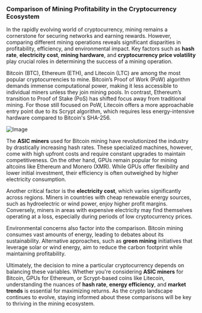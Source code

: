 ### Comparison of Mining Profitability in the Cryptocurrency Ecosystem

In the rapidly evolving world of cryptocurrency, mining remains a cornerstone for securing networks and earning rewards. However, comparing different mining operations reveals significant disparities in profitability, efficiency, and environmental impact. Key factors such as **hash rate**, **electricity cost**, **mining hardware**, and **cryptocurrency price volatility** play crucial roles in determining the success of a mining operation.

Bitcoin (BTC), Ethereum (ETH), and Litecoin (LTC) are among the most popular cryptocurrencies to mine. Bitcoin’s Proof of Work (PoW) algorithm demands immense computational power, making it less accessible to individual miners unless they join mining pools. In contrast, Ethereum’s transition to Proof of Stake (PoS) has shifted focus away from traditional mining. For those still focused on PoW, Litecoin offers a more approachable entry point due to its Scrypt algorithm, which requires less energy-intensive hardware compared to Bitcoin's SHA-256.

![Image](https://github.com/user-attachments/assets/31692037-0104-4703-abd1-696b6a7dd41b)

The **ASIC miners** used for Bitcoin mining have revolutionized the industry by drastically increasing hash rates. These specialized machines, however, come with high upfront costs and require constant upgrades to maintain competitiveness. On the other hand, GPUs remain popular for mining altcoins like Ethereum and Monero (XMR). While GPUs offer flexibility and lower initial investment, their efficiency is often outweighed by higher electricity consumption.

Another critical factor is the **electricity cost**, which varies significantly across regions. Miners in countries with cheap renewable energy sources, such as hydroelectric or wind power, enjoy higher profit margins. Conversely, miners in areas with expensive electricity may find themselves operating at a loss, especially during periods of low cryptocurrency prices.

Environmental concerns also factor into the comparison. Bitcoin mining consumes vast amounts of energy, leading to debates about its sustainability. Alternative approaches, such as **green mining** initiatives that leverage solar or wind energy, aim to reduce the carbon footprint while maintaining profitability.

Ultimately, the decision to mine a particular cryptocurrency depends on balancing these variables. Whether you're considering **ASIC miners** for Bitcoin, GPUs for Ethereum, or Scrypt-based coins like Litecoin, understanding the nuances of **hash rate**, **energy efficiency**, and **market trends** is essential for maximizing returns. As the crypto landscape continues to evolve, staying informed about these comparisons will be key to thriving in the mining ecosystem.